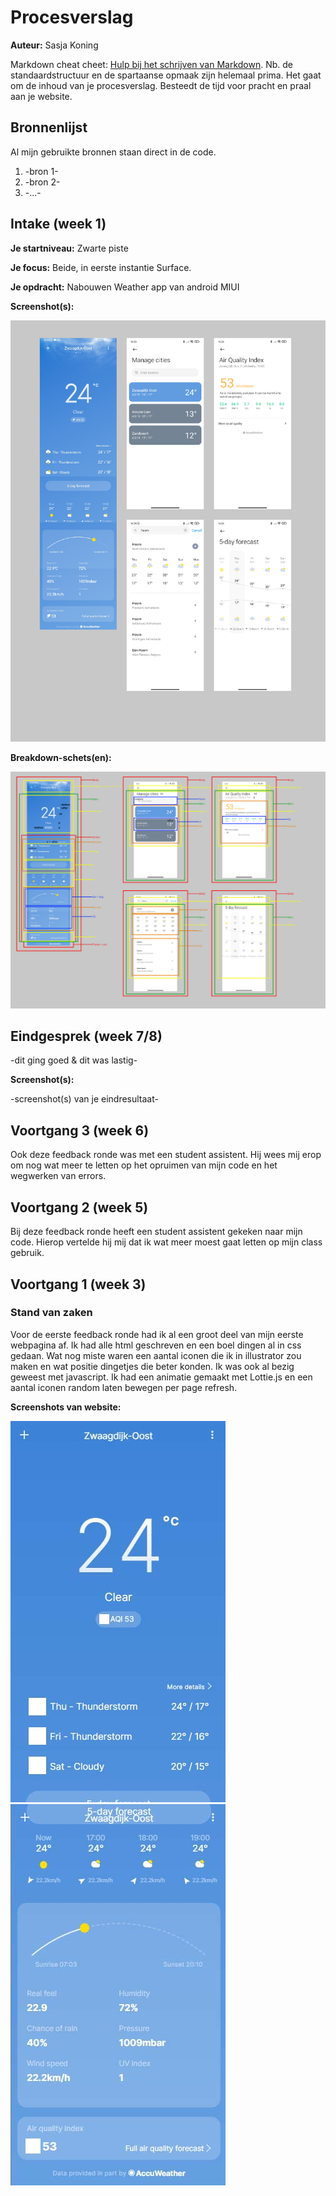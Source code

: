 # Procesverslag
**Auteur:** Sasja Koning

Markdown cheat cheet: [Hulp bij het schrijven van Markdown](https://github.com/adam-p/markdown-here/wiki/Markdown-Cheatsheet). Nb. de standaardstructuur en de spartaanse opmaak zijn helemaal prima. Het gaat om de inhoud van je procesverslag. Besteedt de tijd voor pracht en praal aan je website.



## Bronnenlijst

Al mijn gebruikte bronnen staan direct in de code.

1. -bron 1-
2. -bron 2-
3. -...-



## Intake (week 1)

**Je startniveau:** Zwarte piste

**Je focus:** Beide, in eerste instantie Surface.

**Je opdracht:** Nabouwen Weather app van android MIUI

**Screenshot(s):**

![screenshot(s) die een goed beeld geven van de website die je gaat maken](images/app-screenshot.png)

**Breakdown-schets(en):**

![-voorlopige breakdownschets(en) van een of beide pagina's van de site die je gaat maken-](images/breakdown-sketches.png)







## Eindgesprek (week 7/8)

-dit ging goed & dit was lastig-

**Screenshot(s):**

-screenshot(s) van je eindresultaat-



## Voortgang 3 (week 6)

Ook deze feedback ronde was met een student assistent. Hij wees mij erop om nog wat meer te letten op het opruimen van mijn code en het wegwerken van errors.



## Voortgang 2 (week 5)

Bij deze feedback ronde heeft een student assistent gekeken naar mijn code. Hierop vertelde hij mij dat ik wat meer moest gaat letten op mijn class gebruik. 



## Voortgang 1 (week 3)

### Stand van zaken

Voor de eerste feedback ronde had ik al een groot deel van mijn eerste webpagina af. Ik had alle html geschreven en een boel dingen al in css gedaan.
Wat nog miste waren een aantal iconen die ik in illustrator zou maken en wat positie dingetjes die beter konden. Ik was ook al bezig geweest met javascript.
Ik had een animatie gemaakt met Lottie.js en een aantal iconen random laten bewegen per page refresh.

**Screenshots van website:**

![-screenshots-](images/voortgang1-1.jpg)
![-screenshots-](images/voortgang1-2.jpg)




